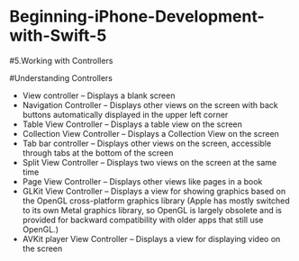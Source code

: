 # Beginning-iPhone-Development-with-Swift-5

#5.Working with Controllers


#Understanding Controllers

* View controller – Displays a blank screen
* Navigation Controller – Displays other views on the screen with back buttons automatically displayed in the upper left corner
* Table View Controller – Displays a table view on the screen
* Collection View Controller – Displays a Collection View on the screen
* Tab bar controller – Displays other views on the screen, accessible through tabs at the bottom of the screen
* Split View Controller – Displays two views on the screen at the same time
* Page View Controller – Displays other views like pages in a book
* GLKit View Controller – Displays a view for showing graphics based on the OpenGL cross-platform graphics library (Apple has mostly switched to its own Metal graphics library, so OpenGL is largely obsolete and is provided for backward compatibility with older apps that still use OpenGL.)
* AVKit player View Controller – Displays a view for displaying video on the screen


